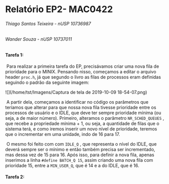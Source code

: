 # Relatório EP2- MAC0422

###### Thiago Santos Teixeira - nUSP 10736987

###### Wander Souza - nUSP 10737011

#### Tarefa 1:

​	Para realizar a primeira tarefa do EP, precisávamos criar uma nova fila de prioridade para o MINIX. Pensando nisso, começamos a editar o arquivo header `proc.h`, já que segundo o livro as filas de processos eram definidas seguindo o padrão da seguinte imagem:

![](/home/tst/Imagens/Captura de tela de 2019-10-09 18-54-07.png)

​	A partir dela, começamos a identificar no código os parâmetros que teríamos que alterar para que nossa nova fila tivesse prioridade entre os processos de usuário e o IDLE, que deve ter sempre prioridade mínima (ou seja, a de maior número). Primeiro, alteramos o parâmetro `NR_SCHED_QUEUES` , que recebe a propriedade mínima + 1, ou seja, a quantidade de filas que o sistema terá, e como iremos inserir um novo nível de prioridade, teremos que o incrementar em uma unidade, indo de 16 para 17.

​	O mesmo foi feito com com `IDLE_Q` , que representa o nível do IDLE, que deverá sempre ser o mínimo e então também precisa ser incrementado, mas dessa vez de 15 para 16. Após isso, para definir a nova fila, apenas inserimos a linha `#define BATCH_Q 15`, assim criando uma nova fila com prioridade 15, entre a `MIN_USER_Q`, que é 14 e a do IDLE, que é 16.

#### 

#### Tarefa 2:

